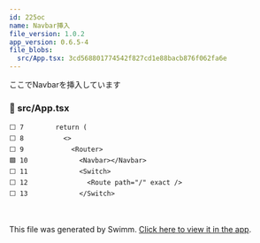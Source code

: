 ```yaml
---
id: 225oc
name: Navbar挿入
file_version: 1.0.2
app_version: 0.6.5-4
file_blobs:
  src/App.tsx: 3cd568801774542f827cd1e88bacb876f062fa6e
---
```


ここでNavbarを挿入しています
<!-- NOTE-swimm-snippet: the lines below link your snippet to Swimm -->
### 📄 src/App.tsx
```tsx
⬜ 7        return (
⬜ 8          <>
⬜ 9            <Router>
🟩 10             <Navbar></Navbar>
⬜ 11             <Switch>
⬜ 12               <Route path="/" exact />
⬜ 13             </Switch>
```

<br/>

This file was generated by Swimm. [Click here to view it in the app](https://app.swimm.io/repos/Z2l0aHViJTNBJTNBcmVhY3Qtd2Vic2l0ZSUzQSUzQWFiZWtlaTAzMTc=/docs/225oc).